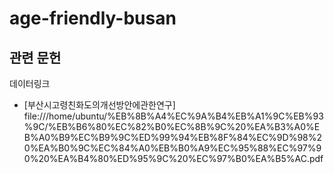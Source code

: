 # age-friendly-busan

## 관련 문헌
데이터링크
- [부산시고령친화도의개선방안에관한연구] file:///home/ubuntu/%EB%8B%A4%EC%9A%B4%EB%A1%9C%EB%93%9C/%EB%B6%80%EC%82%B0%EC%8B%9C%20%EA%B3%A0%EB%A0%B9%EC%B9%9C%ED%99%94%EB%8F%84%EC%9D%98%20%EA%B0%9C%EC%84%A0%EB%B0%A9%EC%95%88%EC%97%90%20%EA%B4%80%ED%95%9C%20%EC%97%B0%EA%B5%AC.pdf
